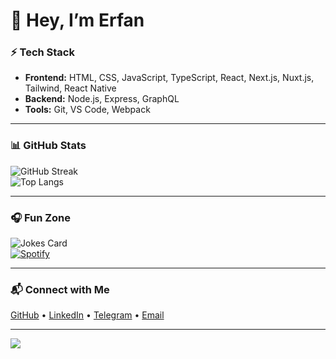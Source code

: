 # 👋 Hey, I’m Erfan  

### ⚡ Tech Stack
- **Frontend:** HTML, CSS, JavaScript, TypeScript, React, Next.js, Nuxt.js, Tailwind, React Native  
- **Backend:** Node.js, Express, GraphQL  
- **Tools:** Git, VS Code, Webpack  

---

### 📊 GitHub Stats
![GitHub Streak](https://streak-stats.demolab.com?user=e45ra&theme=dark&hide_border=true)  
![Top Langs](https://github-readme-stats.vercel.app/api/top-langs/?username=e45ra&layout=compact&theme=dark&hide_border=true)

---

### 🎧 Fun Zone
![Jokes Card](https://readme-jokes.vercel.app/api?theme=dark)  
[![Spotify](https://spotify-readme-cyan.vercel.app/api/spotify?background_color=000000&border_color=ffffff)](https://open.spotify.com/user/YOUR_SPOTIFY_ID)

---

### 📬 Connect with Me
[GitHub](https://github.com/e45ra) • [LinkedIn](https://linkedin.com/in/YOUR_LINKEDIN) • [Telegram](https://t.me/e45ra) • [Email](mailto:rfana062@gmail.com)  

---

![](https://komarev.com/ghpvc/?username=e45ra&color=grey&style=flat-square)
